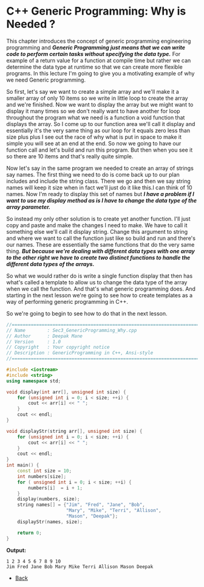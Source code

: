 # C++ Generic Programming: Why is Needed ?

This chapter introduces the concept of generic programming engineering programming and __*Generic Programming just means that we can write code to perform certain tasks without specifying the data type.*__ For example of a return value for a function at compile time but rather we can determine the data type at runtime so that we can create more flexible programs. In this lecture I'm going to give you a motivating example of why we need Generic programming. 

So first, let's say we want to create a simple array and we'll make it a smaller array of only 10 items so we write in little loop to create the array and we're finished. Now we want to display the array but we might want to display it many times so we don't really want to have another for loop throughout the program what we need is a function a void function that displays the array. So I come up to our function area we'll call it display and essentially it's the very same thing as our loop for it equals zero less than size plus plus I see out the race of why what is put in space to make it simple you will see at an end at the end. So now we going to have our function call and let's build and run this program. But then when you see it so there are 10 items and that's really quite simple. 

Now let's say in the same program we needed to create an array of strings say names. The first thing we need to do is come back up to our plan includes and include the string class. There we go and then we say string names will keep it size when in fact we'll just do it like this.I can think of 10 names. Now I'm ready to display this set of names but __*I have a problem if I want to use my display method as is I have to change the data type of the array parameter.*__ 

So instead my only other solution is to create yet another function. I'll just copy and paste and make the changes I need to make. We have to call it something else we'll call it display string. Change this argument to string and where we want to call the function just like so build and run and there's our names. These are essentially the same functions that do the very same thing. __*But because we're dealing with different data types with one array to the other right we have to create two distinct functions to handle the different data types of the arrays.*__

So what we would rather do is write a single function display that then has what's called a template to allow us to change the data type of the array when we call the function. And that's what generic programming does. And starting in the next lesson we're going to see how to create templates as a way of performing generic programming in C++.

So we're going to begin to see how to do that in the next lesson.

```cpp
//============================================================================
// Name        : Sec3_GenericProgramming_Why.cpp
// Author      : Deepak Mane
// Version     : 1.0
// Copyright   : Your copyright notice
// Description : GenericProgramming in C++, Ansi-style
//============================================================================

#include <iostream>
#include <string>
using namespace std;

void display(int arr[], unsigned int size) {
	for (unsigned int i = 0; i < size; ++i) {
		cout << arr[i] << " ";
	}
	cout << endl;
}

void displayStr(string arr[], unsigned int size) {
	for (unsigned int i = 0; i < size; ++i) {
		cout << arr[i] << " ";
	}
	cout << endl;
}
int main() {
	const int size = 10;
	int numbers[size];
	for ( unsigned int i = 0; i < size; ++i) {
		numbers[i]  = i + 1;
	}
	display(numbers, size);
	string names[] = {"Jim", "Fred", "Jane", "Bob",
					  "Mary", "Mike", "Terri", "Allison",
					  "Mason", "Deepak"};
	displayStr(names, size);

	return 0;
}
```
__Output:__
```
1 2 3 4 5 6 7 8 9 10 
Jim Fred Jane Bob Mary Mike Terri Allison Mason Deepak 
```
- [Back](./README.MD)
